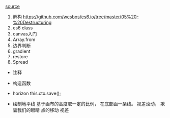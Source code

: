 [source](https://juejin.im/post/5bc34db36fb9a05d36350315)



1. 解构 
https://github.com/wesbos/es6.io/tree/master/05%20-%20Destructuring
2. es6 class
3. canvas入门
4. Array.from
5. 边界判断
6. gradient
7. restore
8. Spread

- 注释
- 构造函数
- horizon
  this.ctx.save();


- 绘制地平线
  基于画布的高度取一定的比例， 在底部画一条线。
  视差滚动， 欺骗我们的眼睛 点的移动
  视差
